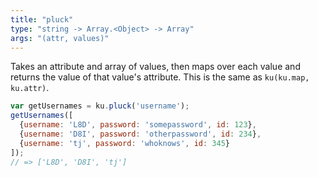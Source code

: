 ```yaml
---
title: "pluck"
type: "string -> Array.<Object> -> Array"
args: "(attr, values)"
---
```


Takes an attribute and array of values, then maps over each value and
returns the value of that value's attribute. This is the same as
`ku(ku.map, ku.attr)`.

```javascript
var getUsernames = ku.pluck('username');
getUsernames([
  {username: 'L8D', password: 'somepassword', id: 123},
  {username: 'D8I', password: 'otherpassword', id: 234},
  {username: 'tj', password: 'whoknows', id: 345}
]);
// => ['L8D', 'D8I', 'tj']
```